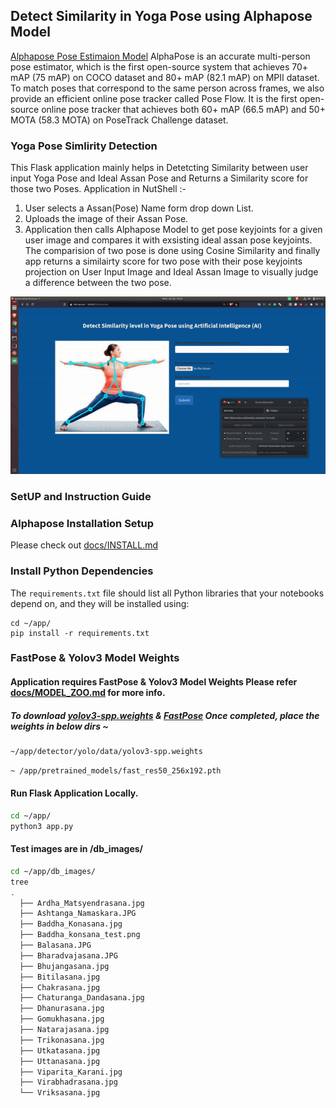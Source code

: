 ## Detect Similarity in Yoga Pose using Alphapose Model

[Alphapose Pose Estimaion Model](https://github.com/MVIG-SJTU/AlphaPose) AlphaPose is an accurate multi-person pose estimator, which is the first open-source system that achieves 70+ mAP (75 mAP) on COCO dataset and 80+ mAP (82.1 mAP) on MPII dataset. To match poses that correspond to the same person across frames, we also provide an efficient online pose tracker called Pose Flow. It is the first open-source online pose tracker that achieves both 60+ mAP (66.5 mAP) and 50+ MOTA (58.3 MOTA) on PoseTrack Challenge dataset.

### Yoga Pose Simlirity Detection

This Flask application mainly helps in Detetcting Similarity between user input Yoga Pose and Ideal Assan Pose and Returns a Similarity score for those two Poses.
Application in NutShell :-
1) User selects a Assan(Pose) Name form drop down List.
2) Uploads the image of their Assan Pose.
3) Application then calls Alphapose Model to get pose keyjoints for a given user image and compares it with exsisting ideal assan pose keyjoints. The comparision of two pose is done using Cosine Similarity and finally app returns a similairty score for two pose with their pose keyjoints projection on User Input Image and Ideal Assan Image to visually judge a difference between the two pose. 

![Yoga Pose Simlirity App Demo](https://github.com/PalashShinde/Detect_Yoga_Pose_With_AI/blob/main/app/gifs/yoga_cut_version.gif)

### SetUP and Instruction Guide

### Alphapose Installation Setup
Please check out [docs/INSTALL.md](docs/INSTALL.md)

### Install Python Dependencies 
The `requirements.txt` file should list all Python libraries that your notebooks
depend on, and they will be installed using:
```
cd ~/app/
pip install -r requirements.txt
```

### FastPose & Yolov3 Model Weights 
#### Application requires FastPose & Yolov3 Model Weights Please refer [docs/MODEL_ZOO.md](docs/MODEL_ZOO.md) for more info.
##### To download [yolov3-spp.weights](https://pjreddie.com/media/files/yolov3-spp.weights) & [FastPose](https://drive.google.com/u/0/uc?id=1kQhnMRURFiy7NsdS8EFL-8vtqEXOgECn&export=download) Once completed, place the weights in below dirs ~
``` bash
~/app/detector/yolo/data/yolov3-spp.weights
```
``` bash
~ /app/pretrained_models/fast_res50_256x192.pth
```
#### Run Flask Application Locally.
``` bash
cd ~/app/
python3 app.py
```

#### Test images are in /db_images/
``` bash
cd ~/app/db_images/
tree
.
  ├── Ardha_Matsyendrasana.jpg
  ├── Ashtanga_Namaskara.JPG
  ├── Baddha_Konasana.jpg
  ├── Baddha_konsana_test.png
  ├── Balasana.JPG
  ├── Bharadvajasana.JPG
  ├── Bhujangasana.jpg
  ├── Bitilasana.jpg
  ├── Chakrasana.jpg
  ├── Chaturanga_Dandasana.jpg
  ├── Dhanurasana.jpg
  ├── Gomukhasana.jpg
  ├── Natarajasana.jpg
  ├── Trikonasana.jpg
  ├── Utkatasana.jpg
  ├── Uttanasana.jpg
  ├── Viparita_Karani.jpg
  ├── Virabhadrasana.jpg
  └── Vriksasana.jpg
```
